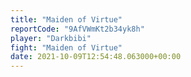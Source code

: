 ```yaml
---
title: "Maiden of Virtue"
reportCode: "9AfVWmKt2b34yk8h"
player: "Darkbibi"
fight: "Maiden of Virtue"
date: 2021-10-09T12:54:48.063000+00:00
---
```

